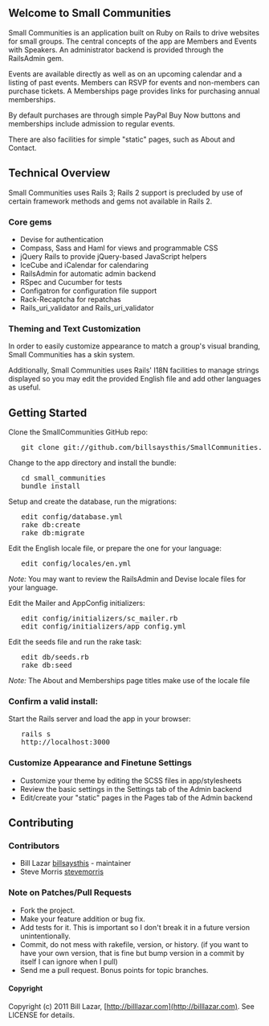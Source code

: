 ## Welcome to Small Communities

Small Communities is an application built on Ruby on Rails to drive websites 
for small groups. The central concepts of the app are Members and Events with 
Speakers. An administrator backend is provided through the RailsAdmin gem.

Events are available directly as well as on an upcoming calendar and a listing 
of past events. Members can RSVP for events and non-members can purchase 
tickets. A Memberships page provides links for purchasing annual memberships.

By default purchases are through simple PayPal Buy Now buttons and memberships 
include admission to regular events.

There are also facilities for simple "static" pages, such as About and Contact.

## Technical Overview

Small Communities uses Rails 3; Rails 2 support is precluded by use of certain 
framework methods and gems not available in Rails 2.

### Core gems

* Devise for authentication
* Compass, Sass and Haml for views and programmable CSS
* jQuery Rails to provide jQuery-based JavaScript helpers
* IceCube and iCalendar for calendaring
* RailsAdmin for automatic admin backend
* RSpec and Cucumber for tests
* Configatron for configuration file support
* Rack-Recaptcha for repatchas
* Rails_uri_validator and Rails_uri_validator

### Theming and Text Customization

In order to easily customize appearance to match a group's visual branding, 
Small Communities has a skin system.

Additionally, Small Communities uses Rails' I18N facilities to manage strings 
displayed so you may edit the provided English file and add other languages as 
useful.

## Getting Started

Clone the SmallCommunities GitHub repo:

<pre>   git clone git://github.com/billsaysthis/SmallCommunities.git</pre>

Change to the app directory and install the bundle:

<pre>   cd small_communities
   bundle install</pre>

Setup and create the database, run the migrations:

<pre>   edit config/database.yml
   rake db:create
   rake db:migrate</pre>

Edit the English locale file, or prepare the one for your language:

<pre>   edit config/locales/en.yml</pre>

_Note:_ You may want to review the RailsAdmin and Devise locale files for your language.

Edit the Mailer and AppConfig initializers:

<pre>   edit config/initializers/sc_mailer.rb
   edit config/initializers/app_config.yml</pre>

Edit the seeds file and run the rake task:

<pre>   edit db/seeds.rb
   rake db:seed</pre>

_Note:_ The About and Memberships page titles make use of the locale file

### Confirm a valid install:

Start the Rails server and load the app in your browser:

<pre>   rails s
   http://localhost:3000</pre>

### Customize Appearance and Finetune Settings

* Customize your theme by editing the SCSS files in app/stylesheets
* Review the basic settings in the Settings tab of the Admin backend
* Edit/create your "static" pages in the Pages tab of the Admin backend

## Contributing

### Contributors

- Bill Lazar [billsaysthis](http://github.com/billsaysthis) - maintainer
- Steve Morris [stevemorris](http://github.com/stevemorris)

### Note on Patches/Pull Requests
 
* Fork the project.
* Make your feature addition or bug fix.
* Add tests for it. This is important so I don't break it in a
  future version unintentionally.
* Commit, do not mess with rakefile, version, or history.
  (if you want to have your own version, that is fine but bump version in a commit by itself I can ignore when I pull)
* Send me a pull request. Bonus points for topic branches.

#### Copyright

Copyright (c) 2011 Bill Lazar, [http://billlazar.com](http://billlazar.com). See LICENSE for details.